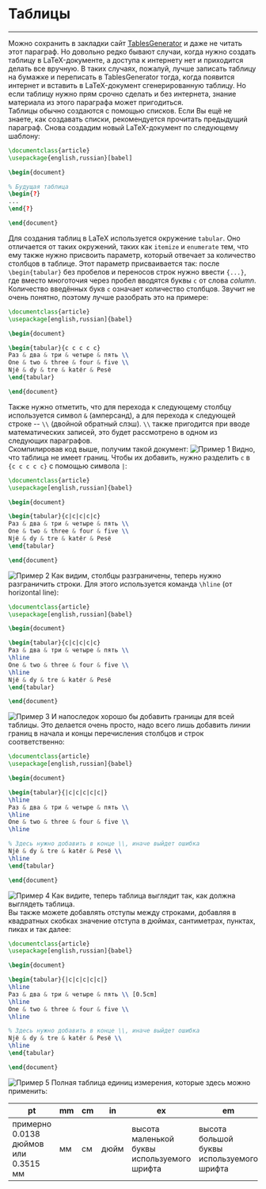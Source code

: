 # Таблицы
---
Можно сохранить в закладки сайт [TablesGenerator](https://www.tablesgenerator.com/) и даже не читать этот параграф. Но довольно редко бывают случаи, когда нужно создать таблицу в LaTeX-документе, а доступа к интернету нет и приходится делать все вручную. В таких случаях, пожалуй, лучше записать таблицу на бумажке и переписать в TablesGenerator тогда, когда появится интернет и вставить в LaTeX-документ сгенерированную таблицу. Но если таблицу нужно прям срочно сделать и без интернета, знание материала из этого параграфа может пригодиться.\
Таблицы обычно создаются с помощью списков. Если Вы ещё не знаете, как создавать списки, рекомендуется прочитать предыдущий параграф. Снова создадим новый LaTeX-документ по следующему шаблону:
```latex
\documentclass{article}
\usepackage{english,russian}[babel]

\begin{document}

% Будущая таблица
\begin{?}
...
\end{?}

\end{document}
```
Для создания таблиц в LaTeX используется окружение `tabular`. Оно отличается от таких окружений, таких как `itemize` и `enumerate` тем, что ему также нужно присвоить параметр, который отвечает за количество столбцов в таблице. Этот параметр присваивается так: после `\begin{tabular}` без пробелов и переносов строк нужно ввести `{...}`, где вместо многоточия через пробел вводятся буквы `c` от слова _column_. Количество введённых букв `c` означает количество столбцов. Звучит не очень понятно, поэтому лучше разобрать это на примере: 
```latex
\documentclass{article}
\usepackage[english,russian]{babel}

\begin{document}

\begin{tabular}{c c c c c}
Раз & два & три & четыре & пять \\
One & two & three & four & five \\
Njё & dy & tre & katёr & Pesё
\end{tabular}

\end{document}
```
Также нужно отметить, что для перехода к следующему столбцу используется символ `&` (амперсанд), а для перехода к следующей строке -- `\\` (двойной обратный слэш). `\\` также пригодится при вводе математических записей, это будет рассмотрено в одном из следующих параграфов.\
Скомпилировав код выше, получим такой документ:
![Пример 1](examples/7_1.png)
Видно, что таблица не имеет границ. Чтобы их добавить, нужно разделить `c` в `{c c c c c}` с помощью символа `|`:
```latex
\documentclass{article}
\usepackage[english,russian]{babel}

\begin{document}

\begin{tabular}{c|c|c|c|c}
Раз & два & три & четыре & пять \\
One & two & three & four & five \\
Njё & dy & tre & katёr & Pesё
\end{tabular}

\end{document}
```
![Пример 2](examples/7_2.png)
Как видим, столбцы разграничены, теперь нужно разграничить строки. Для этого используется команда `\hline` (от horizontal line):
```latex
\documentclass{article}
\usepackage[english,russian]{babel}

\begin{document}

\begin{tabular}{c|c|c|c|c}
Раз & два & три & четыре & пять \\
\hline
One & two & three & four & five \\
\hline
Njё & dy & tre & katёr & Pesё
\end{tabular}

\end{document}
```
![Пример 3](examples/7_3.png)
И напоследок хорошо бы добавить границы для всей таблицы. Это делается очень просто, надо всего лишь добавить линии границ в начала и концы перечисления столбцов и строк соответственно: 
```latex
\documentclass{article}
\usepackage[english,russian]{babel}

\begin{document}

\begin{tabular}{|c|c|c|c|c|}
\hline
Раз & два & три & четыре & пять \\
\hline
One & two & three & four & five \\
\hline

% Здесь нужно добавить в конце \\, иначе выйдет ошибка 
Njё & dy & tre & katёr & Pesё \\
\hline
\end{tabular}

\end{document}
```
![Пример 4](examples/7_4.png)
Как видите, теперь таблица выглядит так, как должна выглядеть таблица.\
Вы также можете добавлять отступы между строками, добавляя в квадратных скобках значение отступа в дюймах, сантиметрах, пунктах, пиках и так далее:
```latex
\documentclass{article}
\usepackage[english,russian]{babel}

\begin{document}

\begin{tabular}{|c|c|c|c|c|}
\hline
Раз & два & три & четыре & пять \\ [0.5cm]
\hline
One & two & three & four & five \\
\hline

% Здесь нужно добавить в конце \\, иначе выйдет ошибка 
Njё & dy & tre & katёr & Pesё \\
\hline
\end{tabular}

\end{document}
```
![Пример 5](examples/7_5.png)
Полная таблица единиц измерения, которые здесь можно применить:

| pt                                   | mm | cm | in   | ex                                          | em                                        | mu      | sp                                                  |
|--------------------------------------|----|----|------|---------------------------------------------|-------------------------------------------|---------|-----------------------------------------------------|
| примерно 0.0138 дюймов или 0.3515 мм | мм | см | дюйм | высота маленькой буквы используемого шрифта | высота большой буквы используемого шрифта | 1/18 em | низкоуровневая ед. измерения, где 1sp = 1/(65536pt) |

